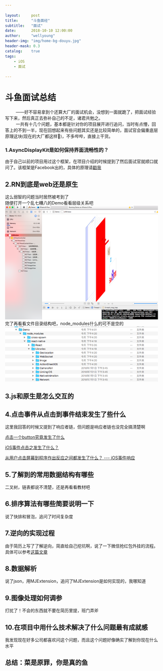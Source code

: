 ```yaml
---

layout:     post
title:      "斗鱼面经"
subtitle:   "面试"
date:       2018-10-10 12:00:00
author:     "wellyoung"
header-img: "img/home-bg-douyu.jpg"
header-mask: 0.3
catalog:    true
tags:
    - iOS
    - 面试
    
---
```


# 斗鱼面试总结
&nbsp;&nbsp;&nbsp;&nbsp;&nbsp;&nbsp;&nbsp;&nbsp;&nbsp;——好不容易拿到个还算大厂的面试机会，没想到一面就跪了，把面试经验写下来，然后真正去弥补自己的不足，诸君共勉之。
<br >
    &nbsp;&nbsp;&nbsp;&nbsp;&nbsp;&nbsp;&nbsp;&nbsp;&nbsp;一共有十几个问题，基本都是针对你的项目展开进行追问，当时有点懵，回答上的不到一半，现在回想起来有些问题其实还是比较简单的，面试官会偏重底层原理这块(现在的大厂都这样🐶)，不多哔哔，直接上干货。
### 1.AsyncDisplayKit是如何保持界面流畅性的？
由于自己以前的项目用过这个框架，在项目介绍的时候提到了然后面试官就顺口就问了。该框架是Facebook出的，具体的原理请[戳我](https://www.cnblogs.com/linganxiong/p/5884030.html)

## 2.RN到底是web还是原生
这么弱智的问题当时居然被考到了<br>
随便打开一个乱七糟八的Demo看看层级关系吧
![页面层级](../img/in-post/post-hello-douyu/post-douyu-sh1.png)
完了再看看文件目录结构吧，node_modules什么的可不是空的
![里面有写是怎么把组件封装好的](../img/in-post/post-hello-douyu/post-douyu-sh2.png)

## 3.js和原生是怎么交互的
## 4.点击事件从点击到事件结束发生了些什么
这里我回答的时候又提到了响应者链，但问题是响应者链也没完全搞清楚啊

[点击一个button究竟发生了什么](https://www.jianshu.com/p/3b6347cd01a4)

[iOS事件点击之发生了什么？](https://www.jianshu.com/p/98ed2eaa40ac)

[从用户点击屏幕到程序作出反应之间都发生了什么？ --- iOS事件响应](https://www.jianshu.com/p/6ff87b3ab2cb)

## 5.了解到的常用数据结构有哪些
二叉树，链表都说不清楚，还是再看看教材吧
## 6.排序算法有哪些简要说明一下
说了快排和冒泡，追问了时间复杂度
## 7.逆向的实现过程
由于简历上写了了解逆向，简直给自己挖坑啊，说了一下微信抢红包外挂的流程。具体可以参考[这篇文章](https://www.jianshu.com/p/189afbe3b429)
## 8.数据解析
说了json，用MJExtension，追问了MJExtension是如何实现的，我哪知道
## 9.图像处理如何调参
打扰了！不会的东西就不要在简历里提，班门弄斧
## 10.在项目中用什么技术解决了什么问题最有成就感
我发现现在好多公司都喜欢问这个问题，而且这个问题好像确实了解到你现在什么水平
## 总结：菜是原罪，你是真的鱼



